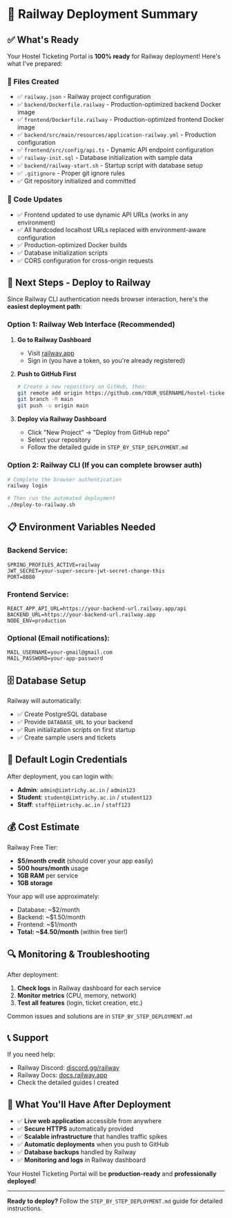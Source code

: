 # 🚀 Railway Deployment Summary

## ✅ What's Ready

Your Hostel Ticketing Portal is **100% ready** for Railway deployment! Here's what I've prepared:

### 📁 Files Created
- ✅ `railway.json` - Railway project configuration
- ✅ `backend/Dockerfile.railway` - Production-optimized backend Docker image
- ✅ `frontend/Dockerfile.railway` - Production-optimized frontend Docker image
- ✅ `backend/src/main/resources/application-railway.yml` - Production configuration
- ✅ `frontend/src/config/api.ts` - Dynamic API endpoint configuration
- ✅ `railway-init.sql` - Database initialization with sample data
- ✅ `backend/railway-start.sh` - Startup script with database setup
- ✅ `.gitignore` - Proper git ignore rules
- ✅ Git repository initialized and committed

### 🔧 Code Updates
- ✅ Frontend updated to use dynamic API URLs (works in any environment)
- ✅ All hardcoded localhost URLs replaced with environment-aware configuration
- ✅ Production-optimized Docker builds
- ✅ Database initialization scripts
- ✅ CORS configuration for cross-origin requests

## 🎯 Next Steps - Deploy to Railway

Since Railway CLI authentication needs browser interaction, here's the **easiest deployment path**:

### Option 1: Railway Web Interface (Recommended)

1. **Go to Railway Dashboard**
   - Visit [railway.app](https://railway.app)
   - Sign in (you have a token, so you're already registered)

2. **Push to GitHub First**
   ```bash
   # Create a new repository on GitHub, then:
   git remote add origin https://github.com/YOUR_USERNAME/hostel-ticketing-portal.git
   git branch -M main
   git push -u origin main
   ```

3. **Deploy via Railway Dashboard**
   - Click "New Project" → "Deploy from GitHub repo"
   - Select your repository
   - Follow the detailed guide in `STEP_BY_STEP_DEPLOYMENT.md`

### Option 2: Railway CLI (If you can complete browser auth)

```bash
# Complete the browser authentication
railway login

# Then run the automated deployment
./deploy-to-railway.sh
```

## 📋 Environment Variables Needed

### Backend Service:
```
SPRING_PROFILES_ACTIVE=railway
JWT_SECRET=your-super-secure-jwt-secret-change-this
PORT=8080
```

### Frontend Service:
```
REACT_APP_API_URL=https://your-backend-url.railway.app/api
BACKEND_URL=https://your-backend-url.railway.app
NODE_ENV=production
```

### Optional (Email notifications):
```
MAIL_USERNAME=your-gmail@gmail.com
MAIL_PASSWORD=your-app-password
```

## 🗄️ Database Setup

Railway will automatically:
- ✅ Create PostgreSQL database
- ✅ Provide `DATABASE_URL` to your backend
- ✅ Run initialization scripts on first startup
- ✅ Create sample users and tickets

## 🔐 Default Login Credentials

After deployment, you can login with:
- **Admin**: `admin@iimtrichy.ac.in` / `admin123`
- **Student**: `student@iimtrichy.ac.in` / `student123`
- **Staff**: `staff@iimtrichy.ac.in` / `staff123`

## 💰 Cost Estimate

Railway Free Tier:
- **$5/month credit** (should cover your app easily)
- **500 hours/month** usage
- **1GB RAM** per service
- **1GB storage**

Your app will use approximately:
- Database: ~$2/month
- Backend: ~$1.50/month  
- Frontend: ~$1/month
- **Total: ~$4.50/month** (within free tier!)

## 🔍 Monitoring & Troubleshooting

After deployment:
1. **Check logs** in Railway dashboard for each service
2. **Monitor metrics** (CPU, memory, network)
3. **Test all features** (login, ticket creation, etc.)

Common issues and solutions are in `STEP_BY_STEP_DEPLOYMENT.md`

## 📞 Support

If you need help:
- Railway Discord: [discord.gg/railway](https://discord.gg/railway)
- Railway Docs: [docs.railway.app](https://docs.railway.app)
- Check the detailed guides I created

## 🎉 What You'll Have After Deployment

- ✅ **Live web application** accessible from anywhere
- ✅ **Secure HTTPS** automatically provided
- ✅ **Scalable infrastructure** that handles traffic spikes
- ✅ **Automatic deployments** when you push to GitHub
- ✅ **Database backups** handled by Railway
- ✅ **Monitoring and logs** in Railway dashboard

Your Hostel Ticketing Portal will be **production-ready** and **professionally deployed**!

---

**Ready to deploy?** Follow the `STEP_BY_STEP_DEPLOYMENT.md` guide for detailed instructions.
